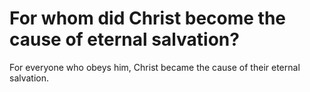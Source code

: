 # For whom did Christ become the cause of eternal salvation?

For everyone who obeys him, Christ became the cause of their eternal salvation.
